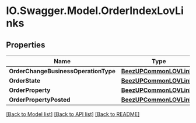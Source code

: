 # IO.Swagger.Model.OrderIndexLovLinks
## Properties

Name | Type | Description | Notes
------------ | ------------- | ------------- | -------------
**OrderChangeBusinessOperationType** | [**BeezUPCommonLOVLink3**](BeezUPCommonLOVLink3.md) |  | 
**OrderState** | [**BeezUPCommonLOVLink3**](BeezUPCommonLOVLink3.md) |  | 
**OrderProperty** | [**BeezUPCommonLOVLink3**](BeezUPCommonLOVLink3.md) |  | 
**OrderPropertyPosted** | [**BeezUPCommonLOVLink3**](BeezUPCommonLOVLink3.md) |  | 

[[Back to Model list]](../README.md#documentation-for-models) [[Back to API list]](../README.md#documentation-for-api-endpoints) [[Back to README]](../README.md)

